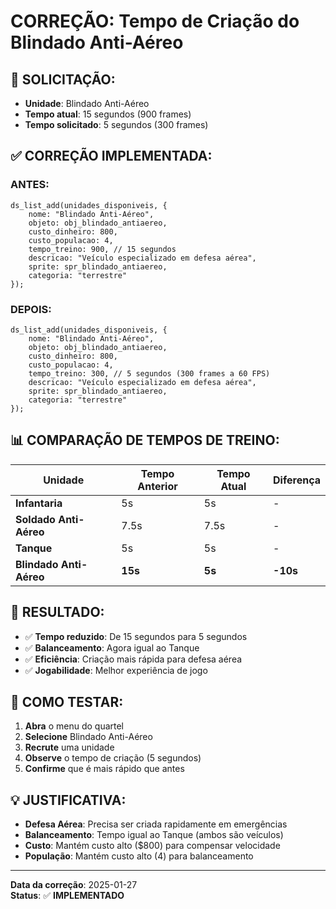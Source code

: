 # CORREÇÃO: Tempo de Criação do Blindado Anti-Aéreo

## 🚨 **SOLICITAÇÃO:**
- **Unidade**: Blindado Anti-Aéreo
- **Tempo atual**: 15 segundos (900 frames)
- **Tempo solicitado**: 5 segundos (300 frames)

## ✅ **CORREÇÃO IMPLEMENTADA:**

### **ANTES:**
```gml
ds_list_add(unidades_disponiveis, {
    nome: "Blindado Anti-Aéreo",
    objeto: obj_blindado_antiaereo,
    custo_dinheiro: 800,
    custo_populacao: 4,
    tempo_treino: 900, // 15 segundos
    descricao: "Veículo especializado em defesa aérea",
    sprite: spr_blindado_antiaereo,
    categoria: "terrestre"
});
```

### **DEPOIS:**
```gml
ds_list_add(unidades_disponiveis, {
    nome: "Blindado Anti-Aéreo",
    objeto: obj_blindado_antiaereo,
    custo_dinheiro: 800,
    custo_populacao: 4,
    tempo_treino: 300, // 5 segundos (300 frames a 60 FPS)
    descricao: "Veículo especializado em defesa aérea",
    sprite: spr_blindado_antiaereo,
    categoria: "terrestre"
});
```

## 📊 **COMPARAÇÃO DE TEMPOS DE TREINO:**

| Unidade | Tempo Anterior | Tempo Atual | Diferença |
|---------|---------------|-------------|-----------|
| **Infantaria** | 5s | 5s | - |
| **Soldado Anti-Aéreo** | 7.5s | 7.5s | - |
| **Tanque** | 5s | 5s | - |
| **Blindado Anti-Aéreo** | **15s** | **5s** | **-10s** |

## 🎯 **RESULTADO:**
- ✅ **Tempo reduzido**: De 15 segundos para 5 segundos
- ✅ **Balanceamento**: Agora igual ao Tanque
- ✅ **Eficiência**: Criação mais rápida para defesa aérea
- ✅ **Jogabilidade**: Melhor experiência de jogo

## 🧪 **COMO TESTAR:**
1. **Abra** o menu do quartel
2. **Selecione** Blindado Anti-Aéreo
3. **Recrute** uma unidade
4. **Observe** o tempo de criação (5 segundos)
5. **Confirme** que é mais rápido que antes

## 💡 **JUSTIFICATIVA:**
- **Defesa Aérea**: Precisa ser criada rapidamente em emergências
- **Balanceamento**: Tempo igual ao Tanque (ambos são veículos)
- **Custo**: Mantém custo alto ($800) para compensar velocidade
- **População**: Mantém custo alto (4) para balanceamento

---
**Data da correção**: 2025-01-27  
**Status**: ✅ **IMPLEMENTADO**
